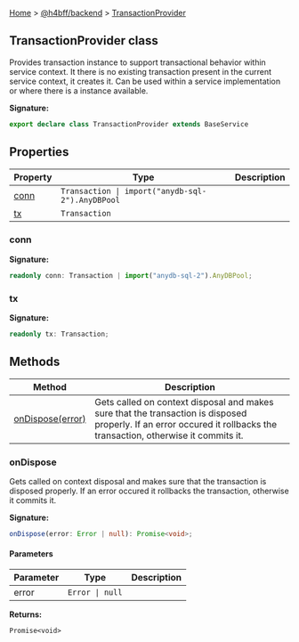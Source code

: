 [Home](/) &gt; [@h4bff/backend](../backend.md) &gt; [TransactionProvider](TransactionProvider.md)

## TransactionProvider class

Provides transaction instance to support transactional behavior within service context. It there is no existing transaction present in the current service context, it creates it. Can be used within a service implementation or where there is a  instance available.

<b>Signature:</b>

```typescript
export declare class TransactionProvider extends BaseService 
```

## Properties

|  Property | Type | Description |
|  --- | --- | --- |
|  [conn](TransactionProvider.md#conn) | <code>Transaction &#124; import(&quot;anydb-sql-2&quot;).AnyDBPool</code> |  |
|  [tx](TransactionProvider.md#tx) | <code>Transaction</code> |  |

### conn

<b>Signature:</b>

```typescript
readonly conn: Transaction | import("anydb-sql-2").AnyDBPool;
```

### tx

<b>Signature:</b>

```typescript
readonly tx: Transaction;
```

## Methods

|  Method | Description |
|  --- | --- |
|  [onDispose(error)](TransactionProvider.md#ondispose) | Gets called on context disposal and makes sure that the transaction is disposed properly. If an error occured it rollbacks the transaction, otherwise it commits it. |

### onDispose

Gets called on context disposal and makes sure that the transaction is disposed properly. If an error occured it rollbacks the transaction, otherwise it commits it.

<b>Signature:</b>

```typescript
onDispose(error: Error | null): Promise<void>;
```

#### Parameters

|  Parameter | Type | Description |
|  --- | --- | --- |
|  error | <code>Error &#124; null</code> |  |

<b>Returns:</b>

`Promise<void>`


